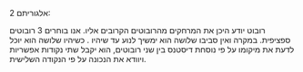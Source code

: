 אלגוריתם 2:

רובוט יודע היכן את המרחקים מהרובוטים הקרובים אליו.
אנו בוחרים 3 רובוטים ספציפית.
במקרה ואין סביבו שלושה הוא ימשיך לנוע עד שיהיו .
כשיהיו שלושה הוא יוכל לדעת את מיקומו על פי נוסחת דיסטנס בין שני רובוטים,
הוא יקבל שתי נקודות אפשריות ויוודא את הנכונה על פי הנקודה השלישית.

